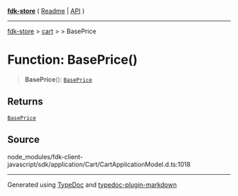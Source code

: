 [**fdk-store**](../../../README.md) ( [Readme](../../../README.md) \| [API](../../../API.md) )

---

[fdk-store](../../../API.md) > [cart](../../README.md) > [<internal>](../README.md) > BasePrice

# Function: BasePrice()

> **BasePrice**(): [`BasePrice`](../type-aliases/type-alias.BasePrice.md)

## Returns

[`BasePrice`](../type-aliases/type-alias.BasePrice.md)

## Source

node_modules/fdk-client-javascript/sdk/application/Cart/CartApplicationModel.d.ts:1018

---

Generated using [TypeDoc](https://typedoc.org/) and [typedoc-plugin-markdown](https://www.npmjs.com/package/typedoc-plugin-markdown)
